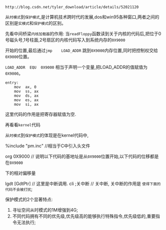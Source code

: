 `http://blog.csdn.net/tyler_download/article/details/52021120`

从`时模式`到`保护模式`,是计算机技术跨时代的发展,dos和win95各种窗口,两者之间的区别是`实模式`和`保护模式`的区别。

先看中间桥梁`内核加载器`的作用:
当`readFloppy`函数读到关于内核的代码后,把位于0号磁头号,1号柱面,2号扇区的内核代码写入到系统内存的`0X9000`

开始的位置,最后通过`jmp    LOAD_ADDR` 跳到`0X9000`内存位置,同时把控制权交给`0X9000`位置。

`LOAD_ADDR  EQU  0X9000` 相当于声明一个变量,把LOAD_ADDR的值赋值为`0X9000`。

```
entry:
    mov  ax, 0
    mov  ss, ax
    mov  ds, ax
    mov  es, ax
    mov  si, ax

```
这里代码的作用是把寄存器赋值为空.

再看看`kernel`代码

从`时模式`到`保护模式`的体现是在kernel代码中,

%include "pm.inc"   //相当于C中引入头文件

org   0X9000       // 说明以下代码的基地址是从`0X9000`位置开始,以下代码的位移都是在`0X9000`

下的相对偏移量

lgdt  [GdtPtr]    // 这里是中断调用.
 cli   ;关中断	  // 关中断,   关中断的作用是  `使得下面的代码不会被打扰`;






保护模式的2个显著特点:
1. 寻址空间从时模式的1M增强到4G;
2. 不同代码拥有不同的优先级,优先级高的能够执行特殊指令,优先级低的,重要指令无法执行;





